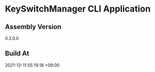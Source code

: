 KeySwitchManager CLI Application
==============================

## Assembly Version

0.3.0.0

## Build At

2021-12-11 05:19:18 +09:00
